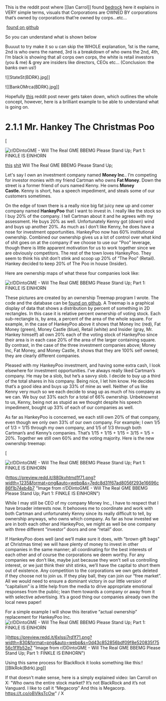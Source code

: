 This is the reddit post where [[Ian Carrol]] found  [bedrock](https://www.reddit.com/r/DDintoGME/comments/owrq55/will_the_real_gme_bbemg_please_stand_up_part_1/) here it explains in VERY simple terms, visuals that Corporations are OWNED BY corporations that’s owned by corporations that’re owned by corps…etc…

 [found on github](https://github.com/Slyver12/iterative_treemap_megacorp)

So you can understand what is shown below

Buuuut to try make it so u can skip the WHOLE explanation, 
1st is the name, 
2nd is who owns the named, 
3rd is a breakdown of who owns the 2nd, 
4th, I’m black is showing that all corps own corps, the white is retail investors (you & me) & grey are insiders like directors, CEOs etc... 
(Conclusion: the banks own us!)


![[StateSt(BDRK).jpg]]

![[BankOMrca(BDRK).jpg]]

Hopefully [this](https://www.reddit.com/r/DDintoGME/comments/owrnzl/will_the_real_gme_bbemg_please_stand_up_part_1/) reddit post never gets taken down, which outlines the whole concept,
however, here is a brilliant example to be able to understand what is going on.

# 2.1.1 Mr. Hankey The Christmas Poo

[

![r/DDintoGME - Will The Real GME BBEMG Please Stand Up; Part 1: FINKLE IS EINHORN](https://preview.redd.it/d5e5oi6ld1f71.png?width=300&format=png&auto=webp&s=3aab475b72c41347ad428fd8c5d92876534a1f7c)

[this](https://www.reddit.com/r/DDintoGME/comments/owrnzl/will_the_real_gme_bbemg_please_stand_up_part_1/) [shit](https://preview.redd.it/d5e5oi6ld1f71.png?width=300&format=png&auto=webp&s=3aab475b72c41347ad428fd8c5d92876534a1f7c)  Will The Real GME BBEMG Please Stand Up; 

Let's say I own an investment company named **Money Inc**.. I’m competing for investor monies with my friend Cartman who owns **Fat Money**. Down the street is a former friend of ours named Kenny. He owns **Money Castle.** Kenny is short, has a speech impediment, and steals some of our customers sometimes.

On the edge of town there is a really nice big fat juicy new up and comer company named **HankeyPoo** that I want to invest in. I really like the stock so I buy 20% of the company. I tell Cartman about it and he agrees with my assessment. He buys 20% as well. Unfortunately Kenny got (down) wind and buys up another 20%. As much as I don’t like Kenny, he does have a nose for investment opportunities. HankeyPoo now has 60% institutional ownership. Combined our ownership gives us a lot of control over what kind of shit goes on at the company if we choose to use our "Poo" leverage, though there is little apparent motivation for us to work together since we are obviously competitors. The rest of the town loves HankeyPoo. They seem to think his shit don’t stink and scoop up 20% of “The Poo” (Retail). Hankey decided to keep 20% of The Poo in house (Insider).

Here are ownership maps of what these four companies look like:

![r/DDintoGME - Will The Real GME BBEMG Please Stand Up; Part 1: FINKLE IS EINHORN](https://preview.redd.it/l2mp8nzld1f71.png?width=1235&format=png&auto=webp&s=696d0f2c9cbcafc29a8ec625516def14a430fba1)

These pictures are created by an ownership Treemap program I wrote. The code and the database can be [found on github](https://github.com/Slyver12/iterative_treemap_megacorp). A Treemap is a graphical display of data that shows a distribution by percent of something in 2D rectangles. In this case it is relative percent ownership of voting stock. Each sub-rectangle is, by area, a percent of the area of the whole square. For example, in the case of HankeyPoo above it shows that Money Inc (red), Fat Money (green), Money Castle (blue), Retail (white) and Insider (gray, Mr. Hankey himself) all own 20% each of the voting stock of HankeyPoo since their area is in each case 20% of the area of the larger containing square. By contrast, in the case of the three investment companies above; Money Inc, Fat Money, and Money Castle, it shows that they are 100% self owned; they are clearly different companies.

Pleased with my HankeyPoo investment, and having some extra cash, I look elsewhere for investment opportunities. I’ve always really liked Cartman’s company. He may be a slob, but he’s a savvy slob. I decide to buy up a third of the total shares in his company. Being nice, I let him know. He decides that’s a good idea and buys up 33% of mine as well. Neither of us like Kenny very much so we each decide to snag up as much of his company as we can. We buy out 33% each for a total of 66% ownership. Unbeknownst to us, Kenny, being not as stupid as we thought despite his speech impediment, bought up 33% of each of our companies as well.

As far as HankeyPoo is concerned, we each still own 20% of that company, even though we only own 33% of our own company. For example; I own 1/5 of 1/3 = 1/15 through my own company, and 1/5 of 1/3 through both Cartman’s and Kenny’s companies. That’s 1/15 + 1/15 + 1/15 = 3/15 = 1/5 = 20%. Together we still own 60% and the voting majority. Here is the new ownership treemap:

[

![r/DDintoGME - Will The Real GME BBEMG Please Stand Up; Part 1: FINKLE IS EINHORN](https://preview.redd.it/880kvhtmd1f71.png?width=1235&format=png&auto=webp&s=7edc8d31f67ad8056f293e16696c86f1b74eb4b7)

(https://preview.redd.it/880kvhtmd1f71.png?width=1235&format=png&auto=webp&s=7edc8d31f67ad8056f293e16696c86f1b74eb4b7 "Image from r/DDintoGME - Will The Real GME BBEMG Please Stand Up; Part 1: FINKLE IS EINHORN")

While I may still be CEO of my company Money Inc., I have to respect that I have broader interests now. It behooves me to coordinate and work with both Cartman and unfortunately Kenny since its really difficult to tell, by ownership anyways, who owns which company. As far as how invested we are in both each other and HankeyPoo, we might as well be one company with three different “investor” doors and one “retail” door.

If HankeyPoo does well (and we’ll make sure it does, with "brown gift bags" at Christmas time) we will have plenty of money to invest in other companies in the same manner; all coordinating for the best interests of each other and of course the corporations we deem worthy. For any companies we don’t like, maybe just because they won’t sell us controlling interest, or we just think their shit stinks, we’ll have the capital to short them out of existence. Any competition to the corporations we own gets deleted if they choose not to join us. If they play ball, they can join our “free market”. All we would need to ensure a dominant victory in our little version of “capitalism” is a little help from the media to drive appropriate emotional responses from the public; lean them towards a company or away from it with selective advertising. It’s a good thing our companies already own the local news paper!

For a simple example I will show this iterative “actual ownership” replacement for HankeyPoo Inc.
![r/DDintoGME - Will The Real GME BBEMG Please Stand Up; Part 1: FINKLE IS EINHORN](https://preview.redd.it/6xlssi7rd1f71.png?width=830&format=png&auto=webp&s=0d43c852856bdf09f8e520835f7556c1f1fb52e7)

](https://preview.redd.it/6xlssi7rd1f71.png?width=830&format=png&auto=webp&s=0d43c852856bdf09f8e520835f7556c1f1fb52e7 "Image from r/DDintoGME - Will The Real GME BBEMG Please Stand Up; Part 1: FINKLE IS EINHORN")

Using this same process for BlackRock it looks something like this:![[BlkRok(Bdrk).jpg]]

If that doesn't make sense, here is a simply explained video:
Ian Carroll on X: "Who owns the entire stock market? It’s not BlackRock and it’s not Vanguard. I like to call it “Megacorp” And this is Megacorp. https://t.co/oBVlksTcOw" / X

